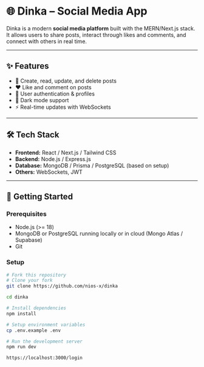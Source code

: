 # 🌐 Dinka – Social Media App

Dinka is a modern **social media platform** built with the MERN/Next.js stack.  
It allows users to share posts, interact through likes and comments, and connect with others in real time.  

---

## ✨ Features
- 📝 Create, read, update, and delete posts  
- ❤️ Like and comment on posts  
- 👤 User authentication & profiles  
- 🌙 Dark mode support  
- ⚡ Real-time updates with WebSockets  

---

## 🛠️ Tech Stack
- **Frontend:** React / Next.js / Tailwind CSS  
- **Backend:** Node.js / Express.js  
- **Database:** MongoDB / Prisma / PostgreSQL (based on setup)  
- **Others:** WebSockets, JWT  

---

## 🚀 Getting Started

### Prerequisites
- Node.js (>= 18)  
- MongoDB or PostgreSQL running locally or in cloud (Mongo Atlas / Supabase)  
- Git

### Setup
```bash
# Fork this repository
# Clone your fork
git clone https://github.com/nios-x/dinka

cd dinka

# Install dependencies
npm install

# Setup environment variables
cp .env.example .env

# Run the development server
npm run dev

https://localhost:3000/login
